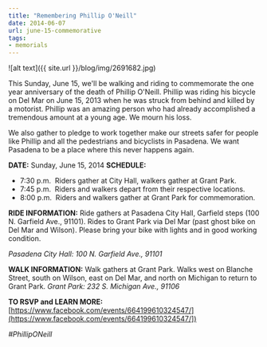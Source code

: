 ```yaml
---
title: "Remembering Phillip O'Neill"
date: 2014-06-07
url: june-15-commemorative
tags:
- memorials
---
```


![alt text]({{ site.url }}/blog/img/2691682.jpg)


This Sunday, June 15, we'll be walking and riding to commemorate the one year anniversary of the death of Phillip O'Neill. Phillip was riding his bicycle on Del Mar on June 15, 2013 when he was struck from behind and killed by a motorist. Phillip was an amazing person who had already accomplished a tremendous amount at a young age. We mourn his loss.

We also gather to pledge to work together make our streets safer for people like Phillip and all the pedestrians and bicyclists in Pasadena. We want Pasadena to be a place where this never happens again.


**DATE:** Sunday, June 15, 2014
**SCHEDULE:**
+ 7:30 p.m.  Riders gather at City Hall, walkers gather at Grant Park.
+ 7:45 p.m.  Riders and walkers depart from their respective locations.
+ 8:00 p.m.  Riders and walkers gather at Grant Park for commemoration.

**RIDE INFORMATION:**
Ride gathers at Pasadena City Hall, Garfield steps (100 N. Garfield Ave., 91101). Rides to Grant Park via Del Mar (past ghost bike on Del Mar and Wilson). Please bring your bike with lights and in good working condition.

*Pasadena City Hall: 100 N. Garfield Ave., 91101*


**WALK INFORMATION:**
Walk gathers at Grant Park. Walks west on Blanche Street, south on Wilson, east on Del Mar, and north on Michigan to return to Grant Park.
*Grant Park: 232 S. Michigan Ave., 91106*

**TO RSVP and LEARN MORE:**
[https://www.facebook.com/events/664199610324547/](https://www.facebook.com/events/664199610324547/])

*#PhillipONeill*